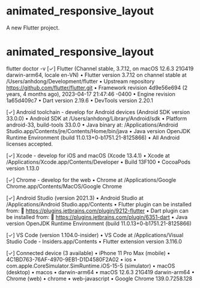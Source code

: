 # animated_responsive_layout

A new Flutter project.
# animated_responsive_layout

flutter doctor -v
[✓] Flutter (Channel stable, 3.7.12, on macOS 12.6.3 21G419 darwin-arm64, locale en-VN)
    • Flutter version 3.7.12 on channel stable at /Users/anhdong/Development/flutter
    • Upstream repository https://github.com/flutter/flutter.git
    • Framework revision 4d9e56e694 (2 years, 4 months ago), 2023-04-17 21:47:46 -0400
    • Engine revision 1a65d409c7
    • Dart version 2.19.6
    • DevTools version 2.20.1

[✓] Android toolchain - develop for Android devices (Android SDK version 33.0.0)
    • Android SDK at /Users/anhdong/Library/Android/sdk
    • Platform android-33, build-tools 33.0.0
    • Java binary at: /Applications/Android Studio.app/Contents/jre/Contents/Home/bin/java
    • Java version OpenJDK Runtime Environment (build 11.0.13+0-b1751.21-8125866)
    • All Android licenses accepted.

[✓] Xcode - develop for iOS and macOS (Xcode 13.4.1)
    • Xcode at /Applications/Xcode.app/Contents/Developer
    • Build 13F100
    • CocoaPods version 1.13.0

[✓] Chrome - develop for the web
    • Chrome at /Applications/Google Chrome.app/Contents/MacOS/Google Chrome

[✓] Android Studio (version 2021.3)
    • Android Studio at /Applications/Android Studio.app/Contents
    • Flutter plugin can be installed from:
      🔨 https://plugins.jetbrains.com/plugin/9212-flutter
    • Dart plugin can be installed from:
      🔨 https://plugins.jetbrains.com/plugin/6351-dart
    • Java version OpenJDK Runtime Environment (build 11.0.13+0-b1751.21-8125866)

[✓] VS Code (version 1.104.0-insider)
    • VS Code at /Applications/Visual Studio Code - Insiders.app/Contents
    • Flutter extension version 3.116.0

[✓] Connected device (3 available)
    • iPhone 11 Pro Max (mobile) • 4C1BD763-76AF-4970-9EB1-D1D4580F2A02 • ios            •
      com.apple.CoreSimulator.SimRuntime.iOS-15-5 (simulator)
    • macOS (desktop)            • macos                                • darwin-arm64   • macOS 12.6.3 21G419
      darwin-arm64
    • Chrome (web)               • chrome                               • web-javascript • Google Chrome
      139.0.7258.128
